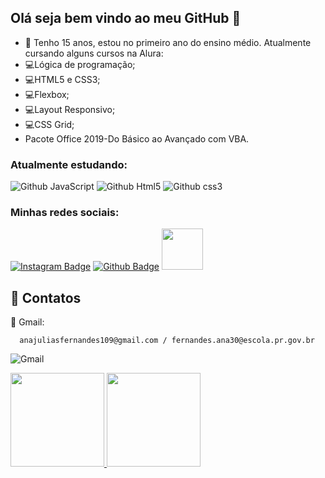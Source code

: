 ## Olá seja bem vindo ao meu GitHub  👋

- 📒 Tenho 15 anos, estou no primeiro ano do ensino médio. Atualmente cursando alguns cursos na Alura:
- 💻Lógica de programação;
- 💻HTML5 e CSS3;
- 💻Flexbox;
- 💻Layout Responsivo;
- 💻CSS Grid;
- Pacote Office 2019-Do Básico ao Avançado com VBA.

### Atualmente estudando:
  ![Github JavaScript](https://img.shields.io/badge/JavaScript-F7DF1E?style=for-the-badge&logo=javascript&logoColor=black)
![Github Html5](https://img.shields.io/badge/HTML5-E34F26?style=for-the-badge&logo=html5&logoColor=white)
![Github css3](https://img.shields.io/badge/CSS3-1572B6?style=for-the-badge&logo=css3&logoColor=white)

### Minhas redes sociais:
  [![Instagram Badge](https://img.shields.io/badge/Instagram-E4405F?style=for-the-badge&logo=instagram&logoColor=white&link=https://www.instagram.com/anaju_fernandes1/)](https://www.instagram.com/anaju_fernandes1/)
  [![Github Badge](https://img.shields.io/badge/GitHub-100000?style=for-the-badge&logo=github&logoColor=white&link=https://github.com/AnaJuliaFernandes)](https://github.com/AnaJuliaFernandes)
  <a href="https://cursos.alura.com.br/user/fernandes-ana30" target="_blank">
   <img width="66em" src="https://img.shields.io/badge/alura-1F4061?style=for-the-badge&logo=alura&logoColor=white">
</a>
  
  :calling: Contatos 
------

  :e-mail: Gmail: 
   
      anajuliasfernandes109@gmail.com / fernandes.ana30@escola.pr.gov.br
      
 ![Gmail](https://img.shields.io/badge/Gmail-D14836?style=for-the-badge&logo=gmail&logoColor=white)

<div>
  <a href="https://github.com/AnaJuliaFernandes">
  <img height="150em" src="https://github-readme-stats.vercel.app/api?username=AnaJuliaFernandes&show_icons=true&theme=vision-friendly-dark&include_all_commits=true&count_private=true"/>
  <img height="150em" src="https://github-readme-stats.vercel.app/api/top-langs/?username=AnaJuliaFernandes&layout=compact&langs_count=7&theme=vision-friendly-dark"/>
</div>
  
##
